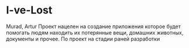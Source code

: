 # I-ve-Lost
Murad, Artur
Проект нацелен на создание приложения которое будет помогать людям находить их потерянные вещи, домашних животных, документы и прочее. По проект на стадии раней разработки
